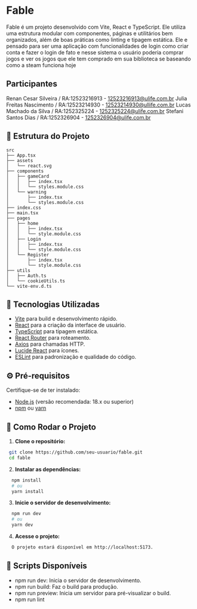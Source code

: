 # Fable

Fable é um projeto desenvolvido com Vite, React e TypeScript. Ele utiliza uma estrutura modular com componentes, páginas e utilitários bem organizados, além de boas práticas como linting e tipagem estática. Ele e pensado para ser uma aplicação com funcionalidades de login como criar conta e fazer o login de fato e nesse sistema o usuário poderia comprar jogos e ver os jogos que ele tem comprado em sua biblioteca se baseando como a steam funciona hoje 

## Participantes 

Renan Cesar Silveira / RA:12523216913 - 12523216913@ulife.com.br
Julia Freitas Nascimento / RA:12523214930 - 12523214930@ullife.com.br
Lucas Machado da Silva / RA:1252325224 - 1252325224@ulife.com.br
Stefani Santos Dias / RA:1252326904 - 1252326904@ulife.com.br 

## 📂 Estrutura do Projeto
```
src
├── App.tsx
├── assets
│   └── react.svg
├── components
│   ├── gameCard
│   │   ├── index.tsx
│   │   └── styles.module.css
│   └── warning
│       ├── index.tsx
│       └── styles.module.css
├── index.css
├── main.tsx
├── pages
│   ├── home
│   │   ├── index.tsx
│   │   └── style.module.css
│   ├── Login
│   │   ├── index.tsx
│   │   └── style.module.css
│   └── Register
│       ├── index.tsx
│       └── style.module.css
├── utils
│   ├── Auth.ts
│   └── cookieUtils.ts
└── vite-env.d.ts
```

## 🚀 Tecnologias Utilizadas

- [Vite](https://vitejs.dev/) para build e desenvolvimento rápido.
- [React](https://react.dev/) para a criação da interface de usuário.
- [TypeScript](https://www.typescriptlang.org/) para tipagem estática.
- [React Router](https://reactrouter.com/) para roteamento.
- [Axios](https://axios-http.com/) para chamadas HTTP.
- [Lucide React](https://lucide.dev/) para ícones.
- [ESLint](https://eslint.org/docs/latest/) para padronização e qualidade do código.

## ⚙️ Pré-requisitos

Certifique-se de ter instalado:

- [Node.js](https://nodejs.org/) (versão recomendada: 18.x ou superior)
- [npm](https://www.npmjs.com/) ou [yarn](https://yarnpkg.com/)

## 🔧 Como Rodar o Projeto

1. **Clone o repositório:**

  ```bash
   git clone https://github.com/seu-usuario/fable.git
   cd fable
  ```

2. **Instalar as dependências:**

  ```bash
    npm install
    # ou
    yarn install
  ```

3. **Inicie o servidor de desenvolvimento:**

  ```bash
    npm run dev
    # ou
    yarn dev
  ```

4. **Acesse o projeto:**

  ```bash
    O projeto estará disponível em http://localhost:5173.
  ```

## 🔧 Scripts Disponíveis

* npm run dev: Inicia o servidor de desenvolvimento.
* npm run build: Faz o build para produção.
* npm run preview: Inicia um servidor para pré-visualizar o build.
* npm run lint
